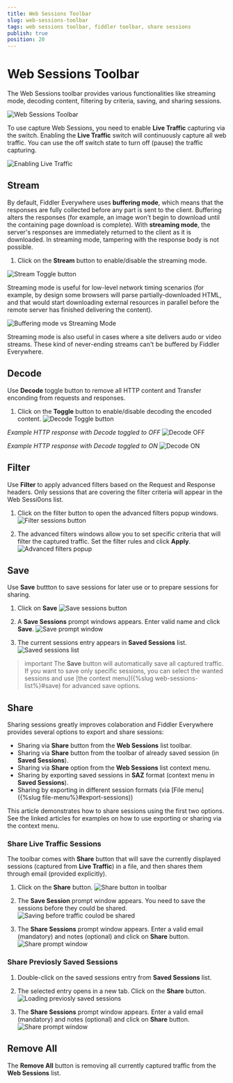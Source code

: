 ```yaml
---
title: Web Sessions Toolbar
slug: web-sessions-toolbar
tags: web sessions toolbar, fiddler toolbar, share sessions
publish: true
position: 20
---
```


# Web Sessions Toolbar

The Web Sessions toolbar provides various functionalities like streaming mode, decoding content, filtering by criteria, saving, and sharing sessions.

![Web Sessions Toolbar](../../../images/livetraffic/websessions/websessions-toolbar-all.png)

To use capture Web Sessions, you need to enable __Live Traffic__ capturing via the switch. Enabling the __Live Traffic__ switch will continuously capture all web traffic. You can use the off switch state to turn off (pause) the traffic capturing.

![Enabling Live Traffic](../../../images/livetraffic/websessions/websessions-live-traffic-capturing.png)

## Stream

By default, Fiddler Everywhere uses __buffering mode__, which means that the responses are fully collected before any part is sent to the client. Buffering alters the responses (for example, an image won't begin to download until the containing page download is complete). With __streaming mode__, the server's responses are immediately returned to the client as it is downloaded. In streaming mode, tampering with the response body is not possible.

1. Click on the __Stream__ button to enable/disable the streaming mode.

![Stream Toggle button](../../../images/livetraffic/websessions/websessions-toolbar-stream-toggle.png)

Streaming mode is useful for low-level network timing scenarios (for example, by design some browsers will parse partially-downloaded HTML, and that would start downloading external resources in parallel before the remote server has finished delivering the content).

![Buffering mode vs Streaming Mode](../../../images/livetraffic/websessions/websessions-toolbar-streaming-mode.png)

 Streaming mode is also useful in cases where a site delivers audo or video streams. These kind of never-ending streams can't be buffered by Fiddler Everywhere.

## Decode

Use __Decode__ toggle button to remove all HTTP content and Transfer enconding from requests and responses.

1. Click on the __Toggle__ button to enable/disable decoding the encoded content.
![Decode Toggle button](../../../images/livetraffic/websessions/websessions-toolbar-decode-toggle.png)

_Example HTTP response with_ *Decode* _toggled to OFF_
![Decode OFF](../../../images/livetraffic/websessions/websessions-toolbar-decode-off.png)

_Example HTTP response with_ *Decode* _toggled to ON_
![Decode ON](../../../images/livetraffic/websessions/websessions-toolbar-decode-on.png)


## Filter

Use __Filter__ to apply advanced filters based on the Request and Response headers. Only sessions that are covering the filter criteria will appear in the Web Sessi0ons list.

1. Click on the filter button to open the advanced filters popup windows.
![Filter sessions button](../../../images/livetraffic/websessions/websessions-toolbar-filter.png)

2. The advanced filters windows allow you to set specific criteria that will filter the captured traffic. Set the filter rules and click __Apply__.
![Advanced filters popup](../../../images/livetraffic/websessions/websessions-toolbar-filter-popup.png)

## Save

Use __Save__ buttton to save sessions for later use or to prepare sessions for sharing.

1. Click on __Save__
![Save sessions button](../../../images/livetraffic/websessions/websessions-toolbar-save.png)

2. A __Save Sessions__ prompt windows appears. Enter valid name and click __Save__.
![Save prompt window](../../../images/livetraffic/websessions/websessions-toolbar-save-prompt.png)

3. The current sessions entry appears in __Saved Sessions__ list.
![Saved sessions list](../../../images/livetraffic/websessions/websessions-toolbar-save-savedlist.png)

>important The __Save__ button will automatically save all captured traffic. If you want to save only specific sessions, you can select the wanted sessions and use [the context menu]({%slug web-sessions-list%}#save) for advanced save options.

## Share

Sharing sessions greatly improves colaboration and Fiddler Everywhere provides several options to export and share sessions:

- Sharing via __Share__ button from the __Web Sessions__ list toolbar.
- Sharing via __Share__ button from the toolbar of already saved session (in __Saved Sessions__).
- Sharing via __Share__ option from the __Web Sessions__ list context menu.
- Sharing by exporting saved sessions in __SAZ__ format (context menu in __Saved Sessions__).
- Sharing by exporting in different session formats (via [File menu]({%slug  file-menu%}#export-sessions))

This article demonstrates how to share sessions using the first two options. See the linked articles for examples on how to use exporting or sharing via the context menu.

### Share Live Traffic Sessions

The toolbar comes with __Share__ button that will save the currently displayed sessions (captured from __Live Traffic__) in a file, and then shares them through email (provided explicitly).

1. Click on the __Share__ button.
![Share button in toolbar](../../../images/livetraffic/websessions/websessions-toolbar-share.png)

2. The __Save Session__ prompt window appears. You need to save the sessions before they could be shared.
![Saving before traffic coulod be shared](../../../images/livetraffic/websessions/websessions-toolbar-share-saveprompt.png)

3. The __Share Sessions__ prompt window appears. Enter a valid email (mandatory) and notes (optional) and click on __Share__ button.
![Share prompt window](../../../images/livetraffic/websessions/websessions-toolbar-share-shareprompt.png)


### Share Previosly Saved Sessions

1. Double-click on the saved sessions entry from __Saved Sessions__ list.

2. The selected entry opens in a new tab. Click on the __Share__ button.
![Loading previosly saved sessions](../../../images/livetraffic/websessions/websessions-toolbar-share-savedshare.png)

3. The __Share Sessions__ prompt window appears. Enter a valid email (mandatory) and notes (optional) and click on __Share__ button.
![Share prompt window](../../../images/livetraffic/websessions/websessions-toolbar-share-shareprompt.png)


## Remove All

The __Remove All__ button is removing all currently  captured traffic from the __Web Sessions__ list.